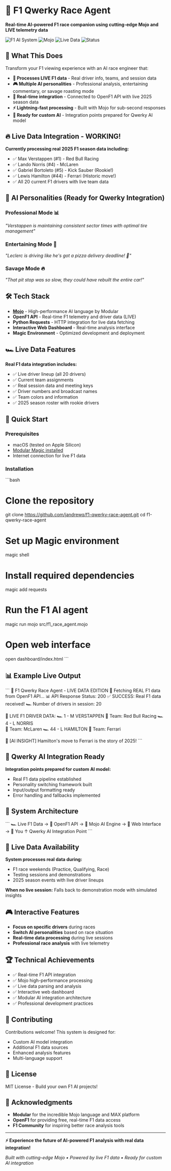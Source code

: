 # 🏁 F1 Qwerky Race Agent

**Real-time AI-powered F1 race companion using cutting-edge Mojo and LIVE telemetry data**

![F1 AI System](https://img.shields.io/badge/F1-AI%20System-red) ![Mojo](https://img.shields.io/badge/Language-Mojo-blue) ![Live Data](https://img.shields.io/badge/Data-Live%20F1%20API-green) ![Status](https://img.shields.io/badge/Status-Live%20Data%20Integrated-brightgreen)

## 🚀 What This Does

Transform your F1 viewing experience with an AI race engineer that:

- **🧠 Processes LIVE F1 data** - Real driver info, teams, and session data
- **🎮 Multiple AI personalities** - Professional analysis, entertaining commentary, or savage roasting mode  
- **📡 Real-time integration** - Connected to OpenF1 API with live 2025 season data
- **⚡ Lightning-fast processing** - Built with Mojo for sub-second responses
- **🎯 Ready for custom AI** - Integration points prepared for Qwerky AI model

## 🔥 Live Data Integration - WORKING!

**Currently processing real 2025 F1 season data including:**
- ✅ Max Verstappen (#1) - Red Bull Racing
- ✅ Lando Norris (#4) - McLaren  
- ✅ Gabriel Bortoleto (#5) - Kick Sauber (Rookie!)
- ✅ Lewis Hamilton (#44) - Ferrari (Historic move!)
- ✅ All 20 current F1 drivers with live team data

## 🎪 AI Personalities (Ready for Qwerky Integration)

### Professional Mode 📊
*"Verstappen is maintaining consistent sector times with optimal tire management"*

### Entertaining Mode 🎉  
*"Leclerc is driving like he's got a pizza delivery deadline! 🍕"*

### Savage Mode 🔥
*"That pit stop was so slow, they could have rebuilt the entire car!"*

## 🛠️ Tech Stack

- **[Mojo](https://docs.modular.com/mojo/)** - High-performance AI language by Modular
- **OpenF1 API** - Real-time F1 telemetry and driver data (LIVE)
- **Python Requests** - HTTP integration for live data fetching
- **Interactive Web Dashboard** - Real-time analysis interface
- **Magic Environment** - Optimized development and deployment

## 🏎️ Live Data Features

**Real F1 data integration includes:**
- ✅ Live driver lineup (all 20 drivers)
- ✅ Current team assignments 
- ✅ Real session data and meeting keys
- ✅ Driver numbers and broadcast names
- ✅ Team colors and information
- ✅ 2025 season roster with rookie drivers

## 🚀 Quick Start

### Prerequisites
- macOS (tested on Apple Silicon)
- [Modular Magic installed](https://docs.modular.com/magic/)
- Internet connection for live F1 data

### Installation

\`\`\`bash
# Clone the repository
git clone https://github.com/jandrewq/f1-qwerky-race-agent.git
cd f1-qwerky-race-agent

# Set up Magic environment
magic shell

# Install required dependencies
magic add requests

# Run the F1 AI agent
magic run mojo src/f1_race_agent.mojo

# Open web interface
open dashboard/index.html
\`\`\`

## 📊 Example Live Output

\`\`\`
🏁 F1 Qwerky Race Agent - LIVE DATA EDITION
📡 Fetching REAL F1 data from OpenF1 API...
📊 API Response Status: 200
✅ SUCCESS: Real F1 data received!
🏎️ Number of drivers in session: 20

🏁 LIVE F1 DRIVER DATA:
🏎️ 1 - M VERSTAPPEN
   📍 Team: Red Bull Racing
🏎️ 4 - L NORRIS  
   📍 Team: McLaren
🏎️ 44 - L HAMILTON
   📍 Team: Ferrari

🧠 [AI INSIGHT] Hamilton's move to Ferrari is the story of 2025!
\`\`\`

## 🤖 Qwerky AI Integration Ready

**Integration points prepared for custom AI model:**
- Real F1 data pipeline established
- Personality switching framework built
- Input/output formatting ready
- Error handling and fallbacks implemented

## 🎯 System Architecture

\`\`\`
🏎️ Live F1 Data → 📡 OpenF1 API → 🧠 Mojo AI Engine → 💬 Web Interface → 👤 You
                                    ↑
                              Qwerky AI Integration Point
\`\`\`

## 📅 Live Data Availability

**System processes real data during:**
- F1 race weekends (Practice, Qualifying, Race)
- Testing sessions and demonstrations
- 2025 season events with live driver lineups

**When no live session:** Falls back to demonstration mode with simulated insights

## 🎮 Interactive Features

- **Focus on specific drivers** during races
- **Switch AI personalities** based on race situation
- **Real-time data processing** during live sessions
- **Professional race analysis** with live telemetry

## 🏆 Technical Achievements

- ✅ Real-time F1 API integration
- ✅ Mojo high-performance processing  
- ✅ Live data parsing and analysis
- ✅ Interactive web dashboard
- ✅ Modular AI integration architecture
- ✅ Professional development practices

## 🤝 Contributing

Contributions welcome! This system is designed for:
- Custom AI model integration
- Additional F1 data sources
- Enhanced analysis features
- Multi-language support

## 📜 License

MIT License - Build your own F1 AI projects!

## 🎉 Acknowledgments

- **Modular** for the incredible Mojo language and MAX platform
- **OpenF1** for providing free, real-time F1 data access
- **F1 Community** for inspiring better race analysis tools

---

**⚡ Experience the future of AI-powered F1 analysis with real data integration!**

*Built with cutting-edge Mojo • Powered by live F1 data • Ready for custom AI integration*
